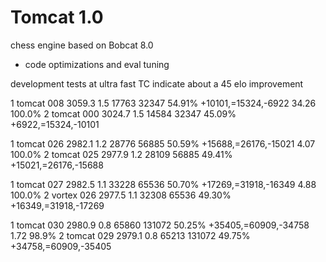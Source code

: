 # Tomcat 1.0
chess engine based on Bobcat 8.0

- code optimizations and eval tuning

development tests at ultra fast TC indicate about a 45 elo improvement

1	tomcat 008	3059.3	1.5	17763	32347	54.91%	+10101,=15324,-6922	34.26	100.0%
2	tomcat 000	3024.7	1.5	14584	32347	45.09%	+6922,=15324,-10101		
									
1	tomcat 026	2982.1	1.2	28776	56885	50.59%	+15688,=26176,-15021	4.07	100.0%
2	tomcat 025	2977.9	1.2	28109	56885	49.41%	+15021,=26176,-15688		
									
1	tomcat 027	2982.5	1.1	33228	65536	50.70%	+17269,=31918,-16349	4.88	100.0%
2	vortex 026	2977.5	1.1	32308	65536	49.30%	+16349,=31918,-17269		
									
1	tomcat 030	2980.9	0.8	65860	131072	50.25%	+35405,=60909,-34758	1.72	98.9%
2	tomcat 029	2979.1	0.8	65213	131072	49.75%	+34758,=60909,-35405		

